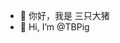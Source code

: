 - 👋 你好，我是 三只大猪
- 👋 Hi, I’m @TBPig

<!---
TBPig/TBPig is a ✨ special ✨ repository because its `README.md` (this file) appears on your GitHub profile.
You can click the Preview link to take a look at your changes.
--->
